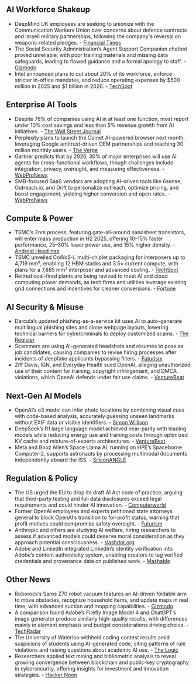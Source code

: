 ## AI Workforce Shakeup

- DeepMind UK employees are seeking to unionize with the Communication Workers Union over concerns about defence contracts and Israeli military partnerships, following the company's reversal on weapons-related pledges. - [Financial Times](https://www.ft.com/content/4e497a91-670a-4f69-be4a-18e247daba3e)
- The Social Security Administration’s Agent Support Companion chatbot proved unreliable, with poor training materials and missing data safeguards, leading to flawed guidance and a formal apology to staff. - [Gizmodo](https://gizmodo.com/the-rewiring-of-social-security-admin-with-ai-has-begun-the-training-video-is-not-promising-2000594479)
- Intel announced plans to cut about 20% of its workforce, enforce stricter in-office mandates, and reduce operating expenses by $500 million in 2025 and $1 billion in 2026. - [TechSpot](https://www.techspot.com/news/107685-intel-ceo-announces-massive-layoffs-stricter-office-mandates.html)

## Enterprise AI Tools

- Despite 78% of companies using AI in at least one function, most report under 10% cost savings and less than 5% revenue growth from AI initiatives. - [The Wall Street Journal](https://www.wsj.com/articles/companies-are-struggling-to-drive-a-return-on-ai-it-doesnt-have-to-be-that-way-f3d697aa)
- Perplexity plans to launch the Comet AI-powered browser next month, leveraging Google antitrust-driven OEM partnerships and reaching 30 million monthly users. - [The Verge](https://www.theverge.com/command-line-newsletter/656599/perplexitys-ceo-on-fighting-google-and-the-coming-ai-browser-war)
- Gartner predicts that by 2026, 30% of major enterprises will use AI agents for cross-functional workflows, though challenges include integration, privacy, oversight, and measuring effectiveness. - [WebProNews](https://www.webpronews.com/how-ai-agents-will-reshape-the-enterprise/)
- SMB-focused SaaS vendors are adopting AI-driven tools like 6sense, Outreach.io, and Drift to personalize outreach, optimize pricing, and boost engagement, yielding higher conversion and open rates. - [WebProNews](https://www.webpronews.com/ai-is-revolutionizing-how-saas-is-sold-to-smbs/)

## Compute & Power

- TSMC’s 2nm process, featuring gate-all-around nanosheet transistors, will enter mass production in H2 2025, offering 10–15% faster performance, 25–30% lower power use, and 15% higher density. - [Android Headlines](https://www.androidheadlines.com/2025/04/tsmcs-2nm-process-coming-this-year-2025-chip-ai-firms.html)
- TSMC unveiled CoWoS-L multi-chiplet packaging for interposers up to 4,719 mm², enabling 12 HBM stacks and 3.5× current compute, with plans for a 7,885 mm² interposer and advanced cooling. - [TechSpot](https://www.techspot.com/news/107695-tsmc-unveils-plans-giant-ai-chips-meet-surging.html)
- Retired coal-fired plants are being revived to meet AI and cloud computing power demands, as tech firms and utilities leverage existing grid connections and incentives for cleaner conversions. - [Fortune](https://fortune.com/article/coal-fired-power-plants-popular-again-ai-cloud-energy-demands/)

## AI Security & Misuse

- Darcula’s updated phishing-as-a-service kit uses AI to auto-generate multilingual phishing sites and clone webpage layouts, lowering technical barriers for cybercriminals to deploy customized scams. - [The Register](https://www.theregister.com/2025/04/25/darcula_ai/)
- Scammers are using AI-generated headshots and résumés to pose as job candidates, causing companies to revise hiring processes after incidents of deepfake applicants bypassing filters. - [Futurism](https://futurism.com/ai-job-seekers-competition)
- Ziff Davis, IGN, and Everyday Health sued OpenAI, alleging unauthorized use of their content for training, copyright infringement, and DMCA violations, which OpenAI defends under fair use claims. - [VentureBeat](https://venturebeat.com/games/ziff-davis-and-ign-sue-openai-for-copyright-infringement/)

## Next-Gen AI Models

- OpenAI’s o3 model can infer photo locations by combining visual cues with code-based analysis, accurately guessing unseen landmarks without EXIF data or visible identifiers. - [Simon Willison](https://simonwillison.net/2025/Apr/26/o3-photo-locations/)
- DeepSeek’s R1 large language model achieved near-parity with leading models while reducing energy use and training costs through optimized KV cache and mixture-of-experts architectures. - [VentureBeat](https://venturebeat.com/ai/deepseeks-success-shows-why-motivation-is-key-to-ai-innovation/)
- Meta and Booz Allen’s Space Llama AI, running on HPE’s Spaceborne Computer-2, supports astronauts by processing multimodal documents independently aboard the ISS. - [SiliconANGLE](https://siliconangle.com/2025/04/25/meta-booz-allen-develop-space-llama-ai-system-international-space-station/)

## Regulation & Policy

- The US urged the EU to drop its draft AI Act code of practice, arguing that third-party testing and full data disclosures exceed legal requirements and could hinder AI innovation. - [Computerworld](https://www.computerworld.com/article/3971333/us-wants-to-nix-the-eu-ai-acts-code-of-practice-leaving-enterprises-to-develop-their-own-risk-standards.html)
- Former OpenAI employees and experts petitioned state attorneys general to block OpenAI’s transition to for-profit status, warning that profit motives could compromise safety oversight. - [Futurism](https://futurism.com/openai-staffers-court-nonprofit)
- Anthropic and others are studying AI welfare, hiring researchers to assess if advanced models could deserve moral consideration as they approach potential consciousness. - [slashdot.org](https://slashdot.org/story/25/04/26/0742205/nyt-asks-should-we-start-taking-the-welfare-of-ai-seriously)
- Adobe and LinkedIn integrated LinkedIn’s identity verification into Adobe’s content authenticity system, enabling creators to tag verified credentials and provenance data on published work. - [Mashable](https://mashable.com/article/linkedin-identity-verification-adobe-partnership)

## Other News

- Roborock’s Saros Z70 robot vacuum features an AI-driven foldable arm to move obstacles, recognize household items, and update maps in real time, with advanced suction and mopping capabilities. - [Gizmodo](https://gizmodo.com/the-robot-vacuum-arms-race-is-over-and-the-incredible-ai-powered-roborock-saros-z70-has-won-2000593147)
- A comparison found Adobe’s Firefly Image Model 4 and ChatGPT’s image generator produce similarly high-quality results, with differences mainly in element emphasis and budget considerations driving choice. - [TechRadar](https://www.techradar.com/computing/artificial-intelligence/i-compared-adobes-new-firefly-image-model-4-to-chatgpts-image-generator-and-its-like-they-went-to-the-same-art-school)
- The University of Waterloo withheld coding contest results amid suspicions of students using AI-generated code, citing patterns of rule violations and raising questions about academic AI use. - [The Logic](https://thelogic.co/news/waterloo-university-coding-competition-ai-cheating/)
- Researchers applied text mining and bibliometric analysis to reveal growing convergence between blockchain and public-key cryptography in cybersecurity, offering insights for investment and innovation strategies. - [Hacker Noon](https://hackernoon.com/identifying-technological-convergence-in-cybersecurity-a-novel-approach)